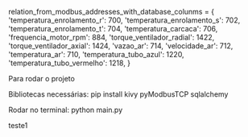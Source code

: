 relation_from_modbus_addresses_with_database_colunms = {
'temperatura_enrolamento_r': 700,
'temperatura_enrolamento_s': 702,
'temperatura_enrolamento_t': 704,
'temperatura_carcaca': 706,
'frequencia_motor_rpm': 884,
'torque_ventilador_radial': 1422,
'torque_ventilador_axial': 1424,
'vazao_ar': 714,
'velocidade_ar': 712,
'temperatura_ar': 710,
'temperatura_tubo_azul': 1220,
'temperatura_tubo_vermelho': 1218,
}

Para rodar o projeto

Bibliotecas necessárias:
pip install kivy pyModbusTCP sqlalchemy

Rodar no terminal:
python main.py

teste1
